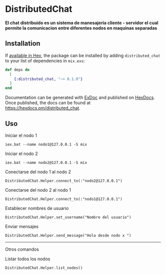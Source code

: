 # DistributedChat

**El chat distribuido es un sistema de manesajeria cliente - servidor el cual permite la comunicacion entre diferentes nodos en maquinas separadas**

## Installation

If [available in Hex](https://hex.pm/docs/publish), the package can be installed
by adding `distributed_chat` to your list of dependencies in `mix.exs`:

```elixir
def deps do
  [
    {:distributed_chat, "~> 0.1.0"}
  ]
end
```

Documentation can be generated with [ExDoc](https://github.com/elixir-lang/ex_doc)
and published on [HexDocs](https://hexdocs.pm). Once published, the docs can
be found at <https://hexdocs.pm/distributed_chat>.

## Uso

Iniciar el nodo 1

```
iex.bat --name nodo1@127.0.0.1 -S mix
```

Iniciar el nodo 2

```
iex.bat --name nodo2@127.0.0.1 -S mix
```

Conectarse del nodo 1 al nodo 2

```
DistributedChat.Helper.connect_to(:"nodo2@127.0.0.1")
```

Conectarse del nodo 2 al nodo 1

```
DistributedChat.Helper.connect_to(:"nodo1@127.0.0.1")
```

Establecer nombres de usuario

```
DistributedChat.Helper.set_username("Nombre del usuario")
```

Enviar mensajes

```
DistributedChat.Helper.send_message("Hola desde nodo x ")
```

---

Otros comandos

Listar todos los nodos

```
DistributedChat.Helper.list_nodes()
```
